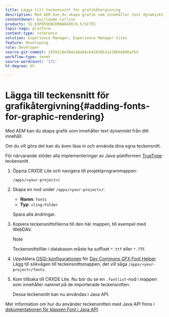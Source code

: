 ```yaml
---
title: Lägga till teckensnitt för grafikåtergivning
description: Med AEM kan du skapa grafik som innehåller text dynamiskt från ditt innehåll
contentOwner: Guillaume Carlino
products: SG_EXPERIENCEMANAGER/6.5/SITES
topic-tags: platform
content-type: reference
solution: Experience Manager, Experience Manager Sites
feature: Developing
role: Developer
source-git-commit: 29391c8e3042a8a04c64165663a228bb4886afb5
workflow-type: tm+mt
source-wordcount: '171'
ht-degree: 0%

---
```


# Lägga till teckensnitt för grafikåtergivning{#adding-fonts-for-graphic-rendering}

Med AEM kan du skapa grafik som innehåller text dynamiskt från ditt innehåll.

Om du vill göra det kan du även läsa in och använda dina egna teckensnitt.

För närvarande stöder alla implementeringar av Java-plattformen [TrueType](https://en.wikipedia.org/wiki/Truetype)-teckensnitt.

1. Öppna CRXDE Lite och navigera till projektprogrammappen:

   `/apps/<your-project>/`

1. Skapa en nod under `/apps/<your-project>/`:

   * **Namn**: `fonts`
   * **Typ**: `sling:Folder`

   Spara alla ändringar.

1. Kopiera teckensnittsfilerna till den här mappen, till exempel med WebDAV.

   >[!NOTE]
   >
   >Teckensnittsfiler i databasen måste ha suffixet `*.ttf` eller `*.TTF`.

1. Uppdatera [OSGi-konfigurationen](/help/sites-deploying/configuring-osgi.md) för [Day Commons GFX Font Helper](/help/sites-deploying/osgi-configuration-settings.md). Lägg till sökvägen till teckensnittsmappen, det vill säga `/apps/<your-project>/fonts`.

1. Kom tillbaka till CRXDE Lite. Nu bör du se en `.fontlist`-nod i mappen som innehåller namnet på de importerade teckensnitten.

   Dessa teckensnitt kan nu användas i Java API.

Mer information om hur du använder teckensnitten med Java API finns i [dokumentationen för klassen Font i Java API](https://download.oracle.com/javase/6/docs/api/java/awt/Font.html).
